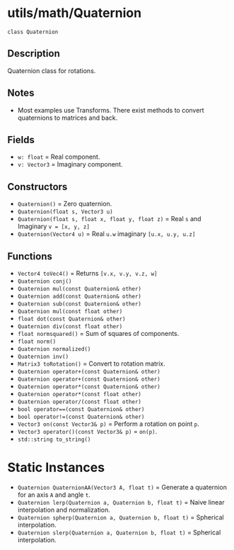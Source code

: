 # utils/math/Quaternion

`class Quaternion`

## Description

Quaternion class for rotations.

## Notes

- Most examples use Transforms. There exist methods to convert quaternions to matrices and back.

## Fields

- `w: float` = Real component.
- `v: Vector3` = Imaginary component.

## Constructors

- `Quaternion()` = Zero quaternion.
- `Quaternion(float s, Vector3 u)`
- `Quaternion(float s, float x, float y, float z)` = Real `s` and Imaginary `v = [x, y, z]`
- `Quaternion(Vector4 u)` = Real `u.w` imaginary `[u.x, u.y, u.z]`

## Functions

- `Vector4 toVec4()` = Returns `[v.x, v.y, v.z, w]`
- `Quaternion conj()`
- `Quaternion mul(const Quaternion& other)`
- `Quaternion add(const Quaternion& other)`
- `Quaternion sub(const Quaternion& other)`
- `Quaternion mul(const float other)`
- `float dot(const Quaternion& other)`
- `Quaternion div(const float other)`
- `float normsquared()` = Sum of squares of components.
- `float norm()`
- `Quaternion normalized()`
- `Quaternion inv()`
- `Matrix3 toRotation()` = Convert to rotation matrix.
- `Quaternion operator+(const Quaternion& other)`
- `Quaternion operator+(const Quaternion& other)`
- `Quaternion operator*(const Quaternion& other)`
- `Quaternion operator*(const float other)`
- `Quaternion operator/(const float other)`
- `bool operator==(const Quaternion& other)`
- `bool operator!=(const Quaternion& other)`
- `Vector3 on(const Vector3& p)` = Perform a rotation on point `p`.
- `Vector3 operator()(const Vector3& p)` = `on(p)`.
- `std::string to_string()`

# Static Instances

- `Quaternion QuaternionAA(Vector3 A, float t)` = Generate a quaternion for an axis `A` and angle `t`.
- `Quaternion lerp(Quaternion a, Quaternion b, float t)` = Naive linear interpolation and normalization.
- `Quaternion spherp(Quaternion a, Quaternion b, float t)` = Spherical interpolation.
- `Quaternion slerp(Quaternion a, Quaternion b, float t)` = Spherical interpolation.